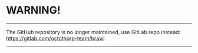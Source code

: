 # WARNING!

---

The GitHub repository is no longer maintained, use GitLab repo instead:
https://gitlab.com/octothorp-team/brawl

---
